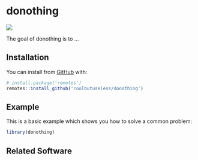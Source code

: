 
<!-- README.md is generated from README.Rmd. Please edit that file -->

# donothing

<!-- badges: start -->

![](https://img.shields.io/badge/cool-useless-green.svg)
<!-- badges: end -->

The goal of donothing is to …

## Installation

You can install from
[GitHub](https://github.com/coolbutuseless/donothing) with:

``` r
# install.package('remotes')
remotes::install_github('coolbutuseless/donothing')
```

## Example

This is a basic example which shows you how to solve a common problem:

``` r
library(donothing)
```

## Related Software
